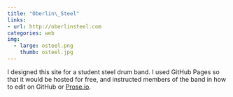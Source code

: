 ```yaml
---
title: "Oberlin\_Steel"
links:
- url: http://oberlinsteel.com
categories: web
img:
  - large: osteel.png
    thumb: osteel.jpg
---
```


I designed this site for a student steel drum band. I used GitHub Pages so that it would be hosted for free, and instructed members of the band in how to edit on GitHub or [Prose.io](http://prose.io/).
